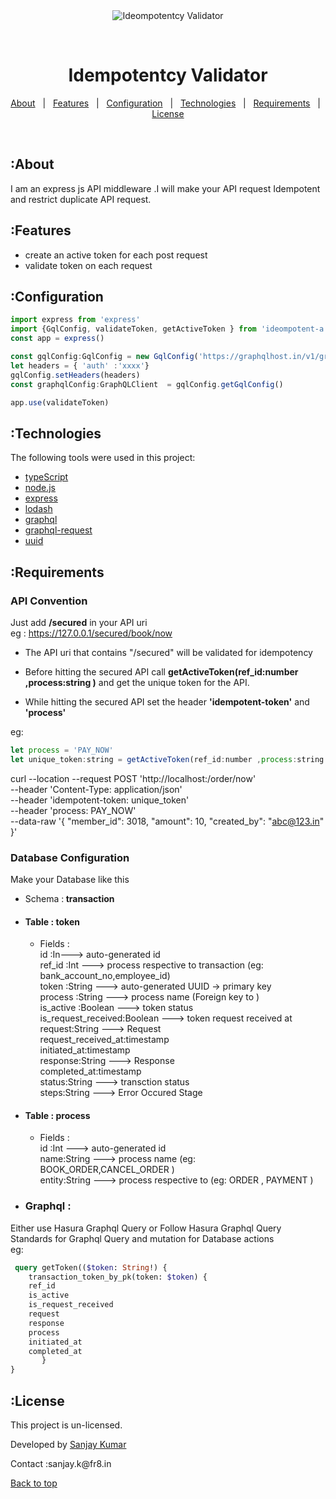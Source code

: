 <div align="center" id="top"> 
  <img src="https://www.fr8.in/images/logo.png" alt="Ideompotentcy Validator" />

  &#xa0;

</div>

<h1 align="center">Idempotentcy Validator</h1>

<p align="center">
  <a href="#about">About</a> &#xa0; | &#xa0; 
  <a href="#features">Features</a> &#xa0; | &#xa0;
  <a href="#configuration">Configuration</a> &#xa0; | &#xa0;
  <a href="#technologies">Technologies</a> &#xa0; | &#xa0;
  <a href="#requirements">Requirements</a> &#xa0; | &#xa0;
  <a href="#license">License</a>
</p>

<br>

## :About ##

I am an express js API middleware .I will make your API request Idempotent and restrict duplicate API request.

## :Features ##
* create an active token for each post request
* validate token on each request 

## :Configuration ##

```js
import express from 'express'
import {GqlConfig, validateToken, getActiveToken } from 'ideompotent-a'
const app = express()

const gqlConfig:GqlConfig = new GqlConfig('https://graphqlhost.in/v1/graphql')
let headers = { 'auth' :'xxxx'}
gqlConfig.setHeaders(headers)
const graphqlConfig:GraphQLClient  = gqlConfig.getGqlConfig()

app.use(validateToken)
```

## :Technologies ##

The following tools were used in this project:
- [typeScript](https://www.typescriptlang.org/)
- [node.js](https://nodejs.org/en/)
- [express](https://expressjs.com/)
- [lodash](https://lodash.com/)
- [graphql](https://graphql.org/graphql-js/)
- [graphql-request](https://www.npmjs.com/package/graphql-request)
- [uuid](https://www.npmjs.com/package/uuid)



## :Requirements ##

### API Convention
Just add <b>/secured</b> in your API uri \
eg : https://127.0.0.1/secured/book/now

- The API uri that contains "/secured" will be validated for idempotency

- Before hitting the secured API call **getActiveToken(ref_id:number ,process:string )** and get the unique token for the API.

- While hitting the secured API set the header **'idempotent-token'** and **'process'**

eg:
```js
let process = 'PAY_NOW'
let unique_token:string = getActiveToken(ref_id:number ,process:string )
```
curl --location --request POST 'http://localhost:/order/now' \
--header 'Content-Type: application/json' \
--header 'idempotent-token: unique_token' \
--header 'process: PAY_NOW' \
--data-raw '{
    "member_id": 3018,
    "amount": 10,
    "created_by": "abc@123.in"
}' 

### Database Configuration
Make your Database like this 
* Schema :<b>  transaction</b>
 * #### Table  :  <b>token</b>
   * Fields : \
    id :In---> auto-generated id\
    ref_id :Int                 ---> process respective to transaction (eg: bank_account_no,employee_id)\
    token :String               ---> auto-generated UUID -> primary key\
    process :String             ---> process name (Foreign key to )\
    is_active :Boolean          ---> token status\
    is_request_received:Boolean ---> token request received at\
    request:String              ---> Request\
    request_received_at:timestamp\
    initiated_at:timestamp\
    response:String             ---> Response\
    completed_at:timestamp\
    status:String               ---> transction status\
    steps:String                ---> Error Occured Stage

 * #### Table  :  <b>process</b>
   * Fields :\
    id :Int                     ---> auto-generated id\
    name:String                 ---> process name (eg: BOOK_ORDER,CANCEL_ORDER )\
    entity:String               ---> process respective to (eg: ORDER , PAYMENT )
    
* ### Graphql  :
 Either use Hasura Graphql Query  or Follow Hasura Graphql Query Standards for Graphql Query and mutation for Database actions \
  eg:
```graphql
 query getToken(($token: String!) {
    transaction_token_by_pk(token: $token) {
    ref_id
    is_active
    is_request_received
    request
    response
    process
    initiated_at
    completed_at
       }
}
 ```
## :License ##

This project is  un-licensed.


Developed by <a href="https://github.com/jsanjeykumar" target="_blank">Sanjay Kumar</a> 
<p>Contact :sanjay.k@fr8.in&#xa0;</p>

<a href="#top">Back to top</a>
